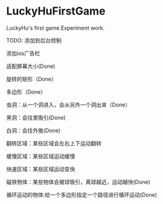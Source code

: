 LuckyHuFirstGame
================

LuckyHu's first game.Experiment work.

TODO:
添加到后台控制

添加ios广告栏

适配屏幕大小(Done)

旋转的矩形（Done）

多边形（Done）

虫洞：从一个洞进入，会从另外一个洞出来（Done）

黑洞：会往里吸引(Done)

白洞：会往外推(Done)

翻转区域：某些区域会左右上下运动翻转

缓慢区域：某些区域运动缓慢

快速区域：某些区域运动变快

磁铁物体：某些物体会被球吸引，离球越近，运动越快(Done)

循环运动的物体:给一个多边形指定一个路径进行循环运动(Done)
